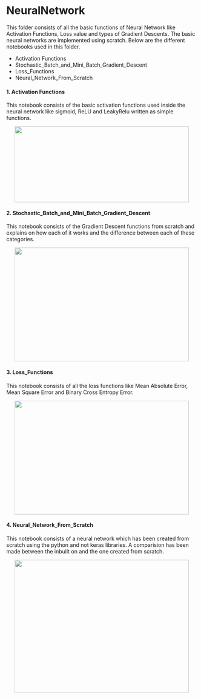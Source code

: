 # NeuralNetwork

This folder consists of all the basic functions of Neural Network like Activation Functions, Loss value and types of Gradient Descents.
The basic neural networks are implemented using scratch.
Below are the different notebooks used in this folder.
- Activation Functions
- Stochastic_Batch_and_Mini_Batch_Gradient_Descent
- Loss_Functions
- Neural_Network_From_Scratch

#### 1. Activation Functions
This notebook consists of the basic activation functions used inside the neural network like sigmoid, ReLU and LeakyRelu written as simple functions.

<p align="center">
  <img width="460" height="200" src="https://editor.analyticsvidhya.com/uploads/49097ACT.gif">
</p>

#### 2. Stochastic_Batch_and_Mini_Batch_Gradient_Descent
This notebook consists of the Gradient Descent functions from scratch and explains on how each of it works and the difference between each of these categories.

<p align="center">
  <img width="460" height="300" src="https://metamug.com/article/images/gradient-descent.png">
</p>

#### 3. Loss_Functions
This notebook consists of all the loss functions like Mean Absolute Error, Mean Square Error and Binary Cross Entropy Error.


<p align="center">
  <img width="460" height="300" src="https://miro.medium.com/max/1232/1*N1PyOYeog-vyytRbwEwQCQ.png">
</p>

#### 4. Neural_Network_From_Scratch
This notebook consists of a neural network which has been created from scratch using the python and not keras libraries. A comparision has been made between the inbuilt on and the one created from scratch.

<p align="center">
  <img width="460" height="350" src="https://tikz.net/wp-content/uploads/2021/12/neural_networks-001.png">
</p>
